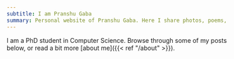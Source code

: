 ```yaml
---
subtitle: I am Pranshu Gaba 
summary: Personal website of Pranshu Gaba. Here I share photos, poems, puzzles, and more!
---
```


I am a PhD student in Computer Science. 
Browse through some of my posts below, or read a bit more [about me]({{< ref "/about" >}}).